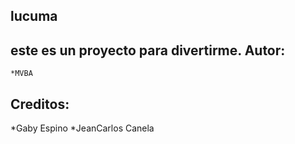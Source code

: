 lucuma
-------


este es un proyecto para divertirme.
Autor:
------
    *MVBA

Creditos:
----------
*Gaby Espino
*JeanCarlos Canela